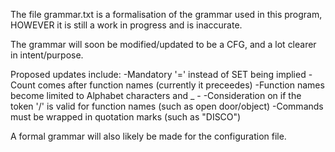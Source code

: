 The file grammar.txt is a formalisation of the grammar used in this program, HOWEVER it is still a work in progress and is inaccurate. 

The grammar will soon be modified/updated to be a CFG, and a lot clearer in intent/purpose. 

Proposed updates include: 
    -Mandatory '=' instead of SET being implied
    -Count comes after function names (currently it preceedes)
    -Function names become limited to Alphabet characters and _ - 
    -Consideration on if the token '/' is valid for function names (such as open door/object)
    -Commands must be wrapped in quotation marks (such as "DISCO")

A formal grammar will also likely be made for the configuration file.